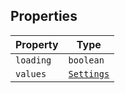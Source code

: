 ## Properties

| Property | Type |
| ------ | ------ |
| <a id="loading"></a> `loading` | `boolean` |
| <a id="values"></a> `values` | [`Settings`](Settings.md) |
